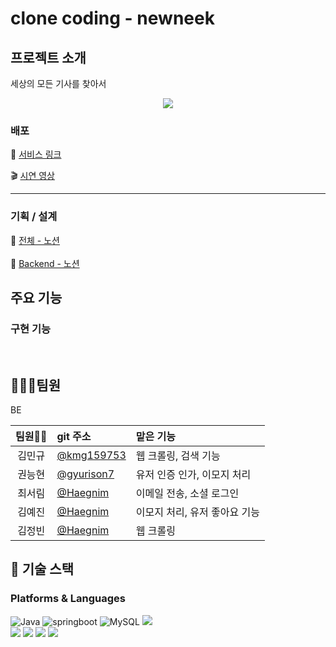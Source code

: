 # clone coding - newneek

## 프로젝트 소개
세상의 모든 기사를 찾아서

<p align="center">
<img src="https://github.com/Haegnim/reveal_example/assets/84562770/cd3fbdba-de4b-46d9-a0c8-03bb5397656b">
</p>

### 배포

📎 [서비스 링크](https://fe-newneek.vercel.app/) <br />

🎬 [시연 영상](https://www.youtube.com/watch?v=jdSk7j4KiFE&feature=youtu.be)

---
### 기획 / 설계

📘 [전체 - 노션](https://stealth-screw-ec8.notion.site/Team3-NEWNEEK-Clone-Coding-ba274ad8be504cbfba203b9848809228?pvs=4)
<br />
<br />
📕 [Backend - 노션](https://stealth-screw-ec8.notion.site/Backend-a28c295e4aa947b09773dc4b64b85862?pvs=4)



## 주요 기능

### 구현 기능

<br />

## 👩‍👧‍👧팀원

BE

|  팀원👩‍💻  | git 주소                                       | 맡은 기능                                                                                                                           |
| :----: | :--------------------------------------------- | :---------------------------------------------------------------------------------------------------------------------------------- |
|  김민규  | [@kmg159753](https://github.com/kmg159753)   | 웹 크롤링, 검색 기능                                                                         |
|  권능현  | [@gyurison7](https://github.com/gyurison7)     | 유저 인증 인가, 이모지 처리 |
|  최서림  | [@Haegnim](https://github.com/Haegnim)         | 이메일 전송, 소셜 로그인                                             |
|  김예진  | [@Haegnim](https://github.com/Haegnim)         | 이모지 처리, 유저 좋아요 기능                                            |
|  김정빈  | [@Haegnim](https://github.com/Haegnim)         | 웹 크롤링                                             |

## 💪 기술 스택

### Platforms & Languages
![Java](https://img.shields.io/badge/Java-007396.svg?&style=for-the-badge&logo=Java&logoColor=white)
![springboot](https://img.shields.io/badge/springboot-6DB33F.svg?&style=for-the-badge&logo=springboot&logoColor=white)
![MySQL](https://img.shields.io/badge/MySQL-4479A1.svg?&style=for-the-badge&logo=MySQL&logoColor=white)
<img src="https://img.shields.io/badge/Spring Security-569A31?style=for-the-badge&logo=springsecurity&logoColor=white"><br>
<img src="https://img.shields.io/badge/AWS S3-569A31?style=for-the-badge&logo=amazons3&logoColor=white">
<img src="https://img.shields.io/badge/AWS EC2-FF9900?style=for-the-badge&logo=amazonec2&logoColor=white">
<img src="https://img.shields.io/badge/AWS RDS-527FFF?style=for-the-badge&logo=amazonrds&logoColor=white">
<img src="https://img.shields.io/badge/Github actions-2088FF?style=for-the-badge&logo=githubactions&logoColor=white">

